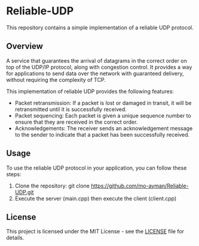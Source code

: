 # Reliable-UDP
This repository contains a simple implementation of a reliable UDP protocol.

## Overview
A service that guarantees the arrival of datagrams in the correct order on top of the UDP/IP protocol, along with congestion control. It provides a way for applications to send data over the network with guaranteed delivery, without requiring the complexity of TCP.

This implementation of reliable UDP provides the following features:

- Packet retransmission: If a packet is lost or damaged in transit, it will be retransmitted until it is successfully received.
- Packet sequencing: Each packet is given a unique sequence number to ensure that they are received in the correct order.
- Acknowledgements: The receiver sends an acknowledgement message to the sender to indicate that a packet has been successfully received.

## Usage
To use the reliable UDP protocol in your application, you can follow these steps:

1. Clone the repository: git clone https://github.com/mo-ayman/Reliable-UDP.git
2. Execute the server (main.cpp) then execute the client (client.cpp)

## License

This project is licensed under the MIT License - see the [LICENSE](https://github.com/mo-ayman/Reliable-UDP/blob/main/LICENSE) file for details.

